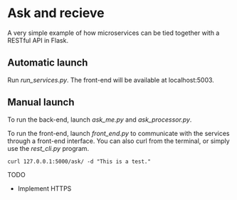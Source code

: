 # Ask and recieve

A very simple example of how microservices can be tied together with a RESTful API in Flask.

## Automatic launch

Run *run_services.py*. The front-end will be available at localhost:5003.

## Manual launch

To run the back-end, launch *ask_me.py* and *ask_processor.py*.

To run the front-end, launch *front_end.py* to communicate with the services through a front-end interface. You can also curl from the terminal, or simply use the *rest_cli.py* program.

```text
curl 127.0.0.1:5000/ask/ -d "This is a test."
```

TODO
* Implement HTTPS